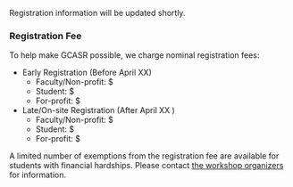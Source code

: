 Registration information will be updated shortly. 

### Registration Fee

To help make GCASR possible, we charge nominal registration fees:

- Early Registration (Before April XX)
  - Faculty/Non-profit: $
  - Student: $
  - For-profit: $
- Late/On-site Registration (After April XX )
  - Faculty/Non-profit: $
  - Student: $
  - For-profit: $

A limited number of exemptions from the registration fee are available for students with financial hardships. Please contact [the workshop organizers](mailto:gcasr@googlegroups.com) for information.
